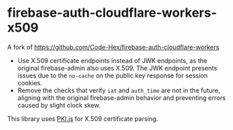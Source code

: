 # firebase-auth-cloudflare-workers-x509

A fork of <https://github.com/Code-Hex/firebase-auth-cloudflare-workers>

- Use X.509 certificate endpoints instead of JWK endpoints, as the original firebase-admin also uses X.509. The JWK endpoint presents issues due to the `no-cache` on the public key response for session cookies.
- Remove the checks that verify `iat` and `auth_time` are not in the future, aligning with the original firebase-admin behavior and preventing errors caused by slight clock skew.

This library uses [PKI.js](https://github.com/PeculiarVentures/PKI.js) for X.509 certificate parsing.
